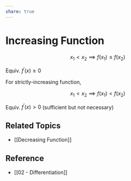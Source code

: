 ```yaml
---
share: true
---
```


# Increasing Function

$$
x_{1}<x_{2}\implies f(x_{1}) \le f(x_{2})
$$

Equiv. $f^{\prime}\left(x\right)\ge0$

For strictly-increasing function,

$$
x_{1}<x_{2}\implies f(x_{1}) < f(x_{2})
$$

Equiv. $f^{\prime}\left(x\right)>0$ (sufficient but not necessary)

## Related Topics

- [[Decreasing Function]]

## Reference

- [[02 - Differentiation]]
